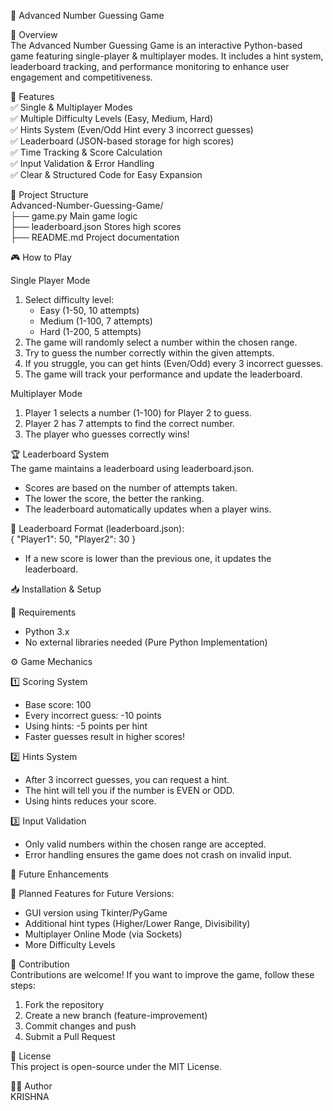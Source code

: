 🎯 Advanced Number Guessing Game

📌 Overview  
The Advanced Number Guessing Game is an interactive Python-based game featuring single-player & multiplayer modes. It includes a hint system, leaderboard tracking, and performance monitoring to enhance user engagement and competitiveness.

🚀 Features  
✅ Single & Multiplayer Modes  
✅ Multiple Difficulty Levels (Easy, Medium, Hard)  
✅ Hints System (Even/Odd Hint every 3 incorrect guesses)  
✅ Leaderboard (JSON-based storage for high scores)  
✅ Time Tracking & Score Calculation  
✅ Input Validation & Error Handling  
✅ Clear & Structured Code for Easy Expansion  

📂 Project Structure  
Advanced-Number-Guessing-Game/  
├── game.py             Main game logic  
├── leaderboard.json    Stores high scores  
├── README.md           Project documentation  

🎮 How to Play  

Single Player Mode  
1. Select difficulty level:  
   - Easy (1-50, 10 attempts)  
   - Medium (1-100, 7 attempts)  
   - Hard (1-200, 5 attempts)  
2. The game will randomly select a number within the chosen range.  
3. Try to guess the number correctly within the given attempts.  
4. If you struggle, you can get hints (Even/Odd) every 3 incorrect guesses.  
5. The game will track your performance and update the leaderboard.  

Multiplayer Mode  
1. Player 1 selects a number (1-100) for Player 2 to guess.  
2. Player 2 has 7 attempts to find the correct number.  
3. The player who guesses correctly wins!  

🏆 Leaderboard System  
The game maintains a leaderboard using leaderboard.json.  
- Scores are based on the number of attempts taken.  
- The lower the score, the better the ranking.  
- The leaderboard automatically updates when a player wins.  

📜 Leaderboard Format (leaderboard.json):  
{
    "Player1": 50,
    "Player2": 30
}  

- If a new score is lower than the previous one, it updates the leaderboard.  

📥 Installation & Setup  

🔧 Requirements  
- Python 3.x  
- No external libraries needed (Pure Python Implementation)  

⚙️ Game Mechanics  

1️⃣ Scoring System  
- Base score: 100  
- Every incorrect guess: -10 points  
- Using hints: -5 points per hint  
- Faster guesses result in higher scores!  

2️⃣ Hints System  
- After 3 incorrect guesses, you can request a hint.  
- The hint will tell you if the number is EVEN or ODD.  
- Using hints reduces your score.  

3️⃣ Input Validation  
- Only valid numbers within the chosen range are accepted.  
- Error handling ensures the game does not crash on invalid input.  

📜 Future Enhancements  

🚀 Planned Features for Future Versions:  
- GUI version using Tkinter/PyGame  
- Additional hint types (Higher/Lower Range, Divisibility)  
- Multiplayer Online Mode (via Sockets)  
- More Difficulty Levels  

🤝 Contribution  
Contributions are welcome! If you want to improve the game, follow these steps:  
1. Fork the repository  
2. Create a new branch (feature-improvement)  
3. Commit changes and push  
4. Submit a Pull Request  

📜 License  
This project is open-source under the MIT License.  

👨‍💻 Author  
KRISHNA  


